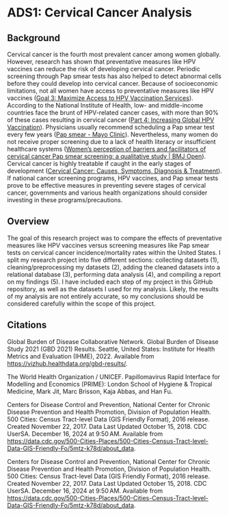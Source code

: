 # ADS1: Cervical Cancer Analysis

## Background

Cervical cancer is the fourth most prevalent cancer among women globally. However, research has shown that preventative measures like HPV vaccines can reduce the risk of developing cervical cancer. Periodic screening through Pap smear tests has also helped to detect abnormal cells before they could develop into cervical cancer. Because of socioeconomic limitations, not all women have access to preventative measures like HPV vaccines ([Goal 3: Maximize Access to HPV Vaccination Services](https://deainfo.nci.nih.gov/advisory/pcp/annualreports/hpv/Part3Goal3.htm#:~:text=While%20HPV%20vaccines%20are%20among,law's%20requirements%20for%20vaccine%20coverage.)). According to the National Institute of Health, low- and middle-income countries face the brunt of HPV-related cancer cases, with more than 90% of these cases resulting in cervical cancer ([Part 4: Increasing Global HPV Vaccination](https://deainfo.nci.nih.gov/advisory/pcp/annualreports/hpv/Part4.htm)). Physicians usually recommend scheduling a Pap smear test every few years ([Pap smear - Mayo Clinic](https://www.mayoclinic.org/tests-procedures/pap-smear/about/pac-20394841)). Nevertheless, many women do not receive proper screening due to a lack of health literacy or insufficient healthcare systems ([Women’s perception of barriers and facilitators of cervical cancer Pap smear screening: a qualitative study | BMJ Open](https://bmjopen.bmj.com/content/14/1/e072954)). Cervical cancer is highly treatable if caught in the early stages of development ([Cervical Cancer: Causes, Symptoms, Diagnosis & Treatment](https://my.clevelandclinic.org/health/diseases/12216-cervical-cancer)). If national cancer screening programs, HPV vaccines, and Pap smear tests prove to be effective measures in preventing severe stages of cervical cancer, governments and various health organizations should consider investing in these programs/precautions.

## Overview

The goal of this research project was to compare the effects of preventative measures like HPV vaccines versus screening measures like Pap smear tests on cervical cancer incidence/mortality rates within the United States. I split my research project into five different sections: collecting datasets (1), cleaning/preprocessing my datasets (2), adding the cleaned datasets into a relational database (3), performing data analysis (4), and compiling a report on my findings (5). I have included each step of my project in this GitHub repository, as well as the datasets I used for my analysis. Likely, the results of my analysis are not entirely accurate, so my conclusions should be considered carefully within the scope of this project.

## Citations

Global Burden of Disease Collaborative Network.
Global Burden of Disease Study 2021 (GBD 2021) Results.
Seattle, United States: Institute for Health Metrics and Evaluation (IHME), 2022.
Available from https://vizhub.healthdata.org/gbd-results/.

The World Health Organization / UNICEF.
Papillomavirus Rapid Interface for Modelling and Economics (PRIME): London School of Hygiene & Tropical Medicine, Mark Jit, Marc Brisson, Kaja Abbas, and Han Fu.

Centers for Disease Control and Prevention, National Center for Chronic Disease Prevention and Health Promotion, Division of Population Health.
500 Cities: Census Tract-level Data (GIS Friendly Format), 2016 release.
Created November 22, 2017. Data Last Updated October 15, 2018. CDC UserSA. December 16, 2024 at 9:50 AM.
Available from https://data.cdc.gov/500-Cities-Places/500-Cities-Census-Tract-level-Data-GIS-Friendly-Fo/5mtz-k78d/about_data.

Centers for Disease Control and Prevention, National Center for Chronic Disease Prevention and Health Promotion, Division of Population Health.
500 Cities: Census Tract-level Data (GIS Friendly Format), 2016 release.
Created November 22, 2017. Data Last Updated October 15, 2018. CDC UserSA. December 16, 2024 at 9:50 AM.
Available from https://data.cdc.gov/500-Cities-Places/500-Cities-Census-Tract-level-Data-GIS-Friendly-Fo/5mtz-k78d/about_data.


